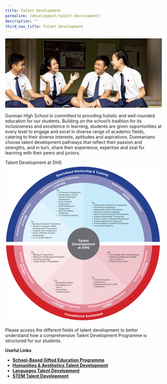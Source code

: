 ```yaml
---
title: Talent Development
permalink: /development/talent-development/
description: ""
third_nav_title: Talent Development
---
```

![](/images/Homepage/talent-development_the_programme.png)

Dunman High School is committed to providing holistic and well-rounded education for our students. Building on the school’s tradition for its inclusiveness and excellence in learning, students are given opportunities at every level to engage and excel in diverse range of academic fields, catering to their diverse interests, aptitudes and aspirations. Dunmanians choose talent development pathways that reflect their passion and strengths, and in turn, share their experience, expertise and zeal for learning with their peers and juniors.


Talent Development at DHS
![](/images/TalentDevelopmentDiagram1.gif)

Please access the different fields of talent development to better understand how a comprehensive Talent Development Programme is structured for our students.

**Useful Links**

*   [**School-Based Gifted Education Programme**](/development/td-sbge-programme/)
*   **[Humanities & Aesthetics Talent Development](/development/td-humanities-aesthetics-talent-development/)**
*   **[Languages Talent Development](/development/td-languages/)** 
*   **[STEM Talent Development](/development/td-stem/)**